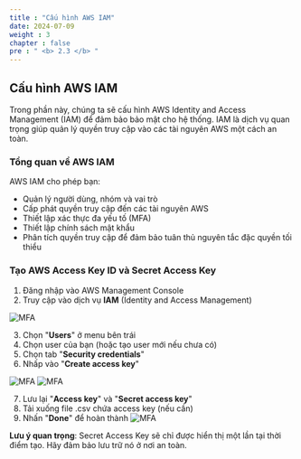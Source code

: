 ```yaml
---
title : "Cấu hình AWS IAM"
date: 2024-07-09
weight : 3
chapter : false
pre : " <b> 2.3 </b> "
---
```


## Cấu hình AWS IAM

Trong phần này, chúng ta sẽ cấu hình AWS Identity and Access Management (IAM) để đảm bảo bảo mật cho hệ thống. IAM là dịch vụ quan trọng giúp quản lý quyền truy cập vào các tài nguyên AWS một cách an toàn.

### Tổng quan về AWS IAM

AWS IAM cho phép bạn:
- Quản lý người dùng, nhóm và vai trò
- Cấp phát quyền truy cập đến các tài nguyên AWS
- Thiết lập xác thực đa yếu tố (MFA)
- Thiết lập chính sách mật khẩu
- Phân tích quyền truy cập để đảm bảo tuân thủ nguyên tắc đặc quyền tối thiểu

### Tạo AWS Access Key ID và Secret Access Key
1. Đăng nhập vào AWS Management Console
2. Truy cập vào dịch vụ **IAM** (Identity and Access Management)

![MFA](/Workshop/images/2/001.jpg)

3. Chọn "**Users**" ở menu bên trái
4. Chọn user của bạn (hoặc tạo user mới nếu chưa có)
5. Chọn tab "**Security credentials**"
6. Nhấp vào "**Create access key**"

![MFA](/Workshop/images/2/002.jpg)
![MFA](/Workshop/images/2/003.jpg)

7. Lưu lại "**Access key**" và "**Secret access key**"
8. Tải xuống file .csv chứa access key (nếu cần)
9. Nhấn "**Done**" để hoàn thành
![MFA](/Workshop/images/2/004.jpg)

**Lưu ý quan trọng**: Secret Access Key sẽ chỉ được hiển thị một lần tại thời điểm tạo. Hãy đảm bảo lưu trữ nó ở nơi an toàn.

